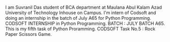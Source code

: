 I am Suvranil Das student of BCA department at Maulana Abul Kalam Azad University of Technology Inhouse on Campus. I'm intern of Codsoft and doing an internship in the batch of July A65 for Python Programming. 
CODSOFT INTERNSHIP in Python Programming. 
BATCH : JULY BATCH A65. 
This is my fifth task of Python Proramming. 
CODSOFT Task No.5 : Rock Paper Scissors Game.

